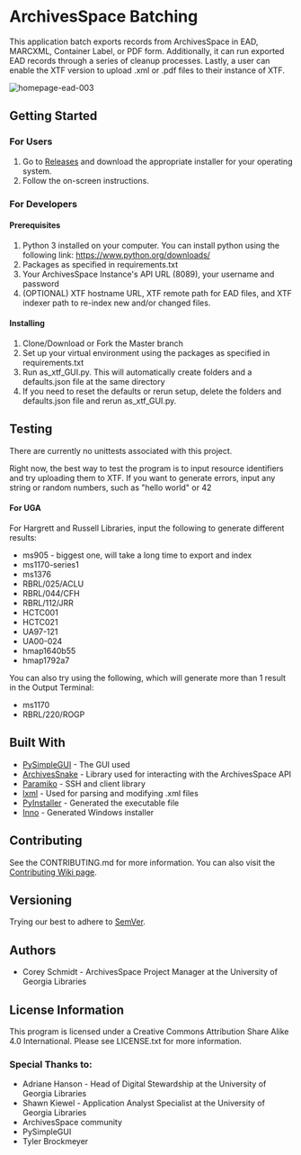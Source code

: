 # ArchivesSpace Batching

This application batch exports records from ArchivesSpace in EAD, MARCXML, Container Label, or PDF form. 
Additionally, it can run exported EAD records through a series of cleanup processes. Lastly, a user can
enable the XTF version to upload .xml or .pdf files to their instance of XTF.

![homepage-ead-003](https://user-images.githubusercontent.com/62658840/83671684-1cd20680-a5a3-11ea-96c5-6847d47547ab.gif)

## Getting Started

### For Users
1. Go to [Releases](https://github.com/uga-libraries/ASpace_Batch_Export-Cleanup-Upload/releases) and download the 
appropriate installer for your operating system.
2. Follow the on-screen instructions.

### For Developers

#### Prerequisites
1. Python 3 installed on your computer. You can install python using the following link:
https://www.python.org/downloads/
2. Packages as specified in requirements.txt
3. Your ArchivesSpace Instance's API URL (8089), your username and password
4. (OPTIONAL) XTF hostname URL, XTF remote path for EAD files, and XTF indexer path to re-index new and/or changed 
files.

#### Installing
1. Clone/Download or Fork the Master branch
2. Set up your virtual environment using the packages as specified in requirements.txt
3. Run as_xtf_GUI.py. This will automatically create folders and a defaults.json file at the same directory
4. If you need to reset the defaults or rerun setup, delete the folders and defaults.json file and rerun as_xtf_GUI.py.

## Testing
There are currently no unittests associated with this project.

Right now, the best way to test the program is to input resource identifiers and try uploading
them to XTF. If you want to generate errors, input any string or random numbers, such as "hello world"
or 42

#### For UGA
For Hargrett and Russell Libraries, input the following to generate different results:

* ms905 - biggest one, will take a long time to export and index
* ms1170-series1
* ms1376
* RBRL/025/ACLU
* RBRL/044/CFH
* RBRL/112/JRR
* HCTC001
* HCTC021
* UA97-121
* UA00-024
* hmap1640b55
* hmap1792a7

You can also try using the following, which will generate more than 1 result in the Output Terminal:
* ms1170
* RBRL/220/ROGP

## Built With
* [PySimpleGUI](https://github.com/PySimpleGUI/PySimpleGUI) - The GUI used
* [ArchivesSnake](https://github.com/archivesspace-labs/ArchivesSnake) - Library used for interacting with the 
ArchivesSpace API
* [Paramiko](https://github.com/paramiko/paramiko) - SSH and client library
* [lxml](https://github.com/lxml/lxml) - Used for parsing and modifying .xml files
* [PyInstaller](https://github.com/pyinstaller/pyinstaller) - Generated the executable file
* [Inno](https://jrsoftware.org/isinfo.php) - Generated Windows installer

## Contributing
See the CONTRIBUTING.md for more information. You can also visit the 
[Contributing Wiki page](https://github.com/uga-libraries/ASpace_Batch_Export-Cleanup-Upload/wiki/Contributing).

## Versioning
Trying our best to adhere to [SemVer](https://semver.org/).

## Authors
* Corey Schmidt - ArchivesSpace Project Manager at the University of Georgia Libraries

## License Information

This program is licensed under a Creative Commons Attribution Share Alike 4.0 International. Please see LICENSE.txt for 
more information.

### Special Thanks to:
* Adriane Hanson - Head of Digital Stewardship at the University of Georgia Libraries
* Shawn Kiewel - Application Analyst Specialist at the University of Georgia Libraries
* ArchivesSpace community
* PySimpleGUI
* Tyler Brockmeyer
